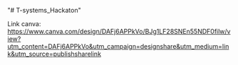 "# T-systems_Hackaton" 

Link canva: https://www.canva.com/design/DAFj6APPkVo/BJg1LF28SNEn55NDF0filw/view?utm_content=DAFj6APPkVo&utm_campaign=designshare&utm_medium=link&utm_source=publishsharelink
